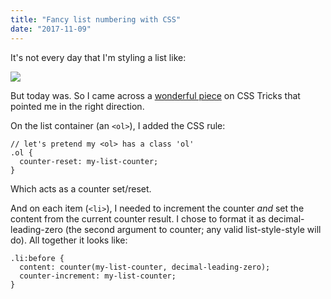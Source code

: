 ```yaml
---
title: "Fancy list numbering with CSS"
date: "2017-11-09"
---
```


It's not every day that I'm styling a list like:

![](http://static1.squarespace.com/static/554569a4e4b0b68214c1f5d9/55457b34e4b0fca745eb358d/5a04892053450a192c20b2d7/1510246691325/Screen+Shot+2017-11-09+at+11.57.25+AM.png.25+AM.png?format=original)

But today was. So I came across a [wonderful piece](https://css-tricks.com/numbering-in-style/) on CSS Tricks that pointed me in the right direction.

On the list container (an `<ol>`), I added the CSS rule:

```
// let's pretend my <ol> has a class 'ol'
.ol {
  counter-reset: my-list-counter;
}
```

Which acts as a counter set/reset.

And on each item (`<li>`), I needed to increment the counter _and_ set the content from the current counter result. I chose to format it as decimal-leading-zero (the second argument to counter; any valid list-style-style will do). All together it looks like:

```
.li:before {
  content: counter(my-list-counter, decimal-leading-zero);
  counter-increment: my-list-counter;
}
```
